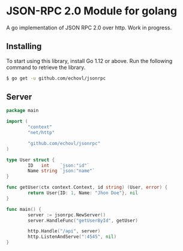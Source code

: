# JSON-RPC 2.0 Module for golang

A go implementation of JSON RPC 2.0 over http. Work in progress.

## Installing

To start using this library, install Go 1.12 or above. Run the following command to retrieve the library.

```sh
$ go get -u github.com/echovl/jsonrpc
```

## Server

```go
package main

import (
        "context"
        "net/http"

        "github.com/echovl/jsonrpc"
)

type User struct {
        ID   int    `json:"id"`
        Name string `json:"name"`
}

func getUser(ctx context.Context, id string) (User, error) {
        return User{ID: 1, Name: "Jhon Doe"}, nil
}

func main() {
        server := jsonrpc.NewServer()
        server.HandleFunc("getUserById", getUser)

        http.Handle("/api", server)
        http.ListenAndServe(":4545", nil)
}

```
